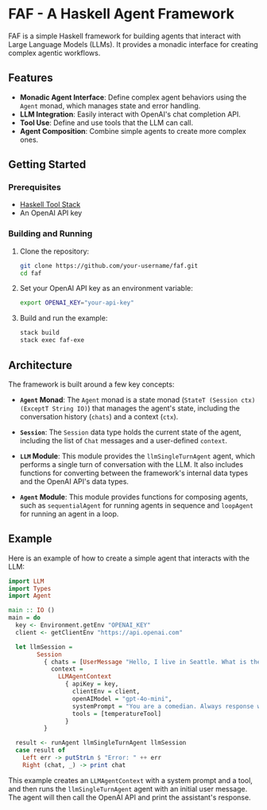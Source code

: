 # FAF - A Haskell Agent Framework

FAF is a simple Haskell framework for building agents that interact with Large Language Models (LLMs). It provides a monadic interface for creating complex agentic workflows.

## Features

- **Monadic Agent Interface**: Define complex agent behaviors using the `Agent` monad, which manages state and error handling.
- **LLM Integration**: Easily interact with OpenAI's chat completion API.
- **Tool Use**: Define and use tools that the LLM can call.
- **Agent Composition**: Combine simple agents to create more complex ones.

## Getting Started

### Prerequisites

- [Haskell Tool Stack](https://docs.haskellstack.org/en/stable/)
- An OpenAI API key

### Building and Running

1.  Clone the repository:
    ```bash
    git clone https://github.com/your-username/faf.git
    cd faf
    ```

2.  Set your OpenAI API key as an environment variable:
    ```bash
    export OPENAI_KEY="your-api-key"
    ```

3.  Build and run the example:
    ```bash
    stack build
    stack exec faf-exe
    ```

## Architecture

The framework is built around a few key concepts:

-   **`Agent` Monad**: The `Agent` monad is a state monad (`StateT (Session ctx) (ExceptT String IO)`) that manages the agent's state, including the conversation history (`chats`) and a context (`ctx`).

-   **`Session`**: The `Session` data type holds the current state of the agent, including the list of `Chat` messages and a user-defined `context`.

-   **`LLM` Module**: This module provides the `llmSingleTurnAgent` agent, which performs a single turn of conversation with the LLM. It also includes functions for converting between the framework's internal data types and the OpenAI API's data types.

-   **`Agent` Module**: This module provides functions for composing agents, such as `sequentialAgent` for running agents in sequence and `loopAgent` for running an agent in a loop.

## Example

Here is an example of how to create a simple agent that interacts with the LLM:

```haskell
import LLM
import Types
import Agent

main :: IO ()
main = do
  key <- Environment.getEnv "OPENAI_KEY"
  client <- getClientEnv "https://api.openai.com"

  let llmSession =
        Session
          { chats = [UserMessage "Hello, I live in Seattle. What is the temperature right now?"],
            context =
              LLMAgentContext
                { apiKey = key,
                  clientEnv = client,
                  openAIModel = "gpt-4o-mini",
                  systemPrompt = "You are a comedian. Always response with a funny tone. Use tools to answer question",
                  tools = [temperatureTool]
                }
          }

  result <- runAgent llmSingleTurnAgent llmSession
  case result of
    Left err -> putStrLn $ "Error: " ++ err
    Right (chat, _) -> print chat
```

This example creates an `LLMAgentContext` with a system prompt and a tool, and then runs the `llmSingleTurnAgent` agent with an initial user message. The agent will then call the OpenAI API and print the assistant's response.
